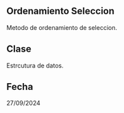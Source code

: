 ## Ordenamiento Seleccion

Metodo de ordenamiento de seleccion.

## Clase

Estrcutura de datos.

## Fecha

27/09/2024
